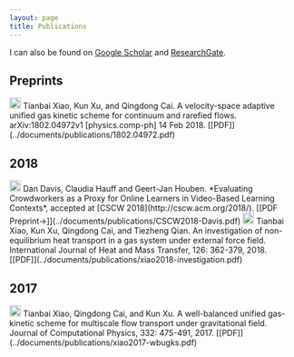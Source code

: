 ```yaml
---
layout: page
title: Publications
---
```


I can also be found on [Google Scholar](https://scholar.google.com/citations?user=wFTQeXwAAAAJ&hl=en&oi=ao) and [ResearchGate](https://www.researchgate.net/profile/Tianbai_Xiao).

## Preprints

<img src="../img/demo-paper.png" height="20px">
Tianbai Xiao, Kun Xu, and Qingdong Cai. A velocity-space adaptive unified gas kinetic scheme for continuum and rarefied flows. arXiv:1802.04972v1 [physics.comp-ph] 14 Feb 2018. [[PDF]](../documents/publications/1802.04972.pdf)

## 2018

<img src="../img/conference-paper.png" height="20px">
Dan Davis, Claudia Hauff and Geert-Jan Houben. *Evaluating Crowdworkers as a Proxy for Online Learners in
Video-Based Learning Contexts*, accepted at [CSCW 2018](http://cscw.acm.org/2018/). [[PDF Preprint&#8594;]](../documents/publications/CSCW2018-Davis.pdf)

<img src="../img/journal-article.png" height="20px">
Tianbai Xiao, Kun Xu, Qingdong Cai, and Tiezheng Qian. An investigation of non-equilibrium heat transport in a gas system under external force field. International Journal of Heat and Mass Transfer, 126: 362-379, 2018. [[PDF]](../documents/publications/xiao2018-investigation.pdf)

## 2017

<img src="../img/journal-article.png" height="20px">
Tianbai Xiao, Qingdong Cai, and Kun Xu. A well-balanced unified gas-kinetic scheme for multiscale flow transport under gravitational field. Journal of Computational Physics, 332: 475-491, 2017. [[PDF]](../documents/publications/xiao2017-wbugks.pdf)

